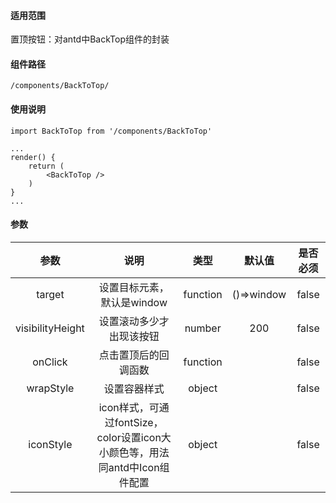 #### 适用范围

置顶按钮：对antd中BackTop组件的封装

#### 组件路径

`/components/BackToTop/`

#### 使用说明

```
import BackToTop from '/components/BackToTop'

...
render() {
    return (
        <BackToTop />
    )
}
...
```

#### 参数

|参数|说明|类型|默认值|是否必须|
|:---:|:---:|:---:|:---:|:---:|
|target|设置目标元素，默认是window|function|()=>window|false|
|visibilityHeight|设置滚动多少才出现该按钮|number|200|false|
|onClick|点击置顶后的回调函数|function||false|
|wrapStyle|设置容器样式|object||false|
|iconStyle|icon样式，可通过fontSize，color设置icon大小颜色等，用法同antd中Icon组件配置|object||false|
